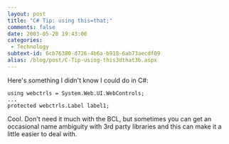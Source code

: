 ```yaml
---
layout: post
title: "C# Tip: using this=that;"
comments: false
date: 2003-05-20 19:43:00
categories:
 - Technology
subtext-id: 6cb76380-d726-4b6a-b918-6ab73aecdf09
alias: /blog/post/C-Tip-using-this3dthat3b.aspx
---
```



Here's something I didn't know I could do in C#:
    
    using webctrls = System.Web.UI.WebControls;  
    ...  
    protected webctrls.Label label1;

Cool. Don't need it much with the BCL, but sometimes you can get an occasional name ambiguity with 3rd party libraries and this can make it a little easier to deal with.
